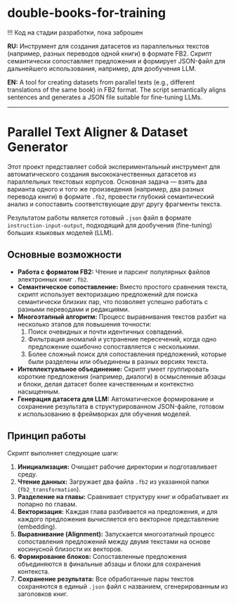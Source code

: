# double-books-for-training

!!! Код на стадии разработки, пока заброшен

**RU:** Инструмент для создания датасетов из параллельных текстов (например, разных переводов одной книги) в формате FB2. Скрипт семантически сопоставляет предложения и формирует JSON-файл для дальнейшего использования, например, для дообучения LLM.

**EN:** A tool for creating datasets from parallel texts (e.g., different translations of the same book) in FB2 format. The script semantically aligns sentences and generates a JSON file suitable for fine-tuning LLMs.

---



# Parallel Text Aligner & Dataset Generator

Этот проект представляет собой экспериментальный инструмент для автоматического создания высококачественных датасетов из параллельных текстовых корпусов. Основная задача — взять два варианта одного и того же произведения (например, два разных перевода книги) в формате `.fb2`, провести глубокий семантический анализ и сопоставить соответствующие друг другу фрагменты текста.

Результатом работы является готовый `.json` файл в формате `instruction-input-output`, подходящий для дообучения (fine-tuning) больших языковых моделей (LLM).

## Основные возможности

*   **Работа с форматом FB2:** Чтение и парсинг популярных файлов электронных книг `.fb2`.
*   **Семантическое сопоставление:** Вместо простого сравнения текста, скрипт использует векторизацию предложений для поиска семантически близких пар, что позволяет успешно работать с разными переводами и редакциями.
*   **Многоэтапный алгоритм:** Процесс выравнивания текстов разбит на несколько этапов для повышения точности:
    1.  Поиск очевидных и почти идентичных совпадений.
    2.  Фильтрация аномалий и устранение пересечений, когда одно предложение ошибочно сопоставляется с несколькими.
    3.  Более сложный поиск для сопоставления предложений, которые были разделены или объединены в разных версиях текста.
*   **Интеллектуальное объединение:** Скрипт умеет группировать короткие предложения (например, диалоги) в осмысленные абзацы и блоки, делая датасет более качественным и контекстно насыщенным.
*   **Генерация датасета для LLM:** Автоматическое формирование и сохранение результата в структурированном JSON-файле, готовом к использованию в фреймворках для обучения моделей.

## Принцип работы

Скрипт выполняет следующие шаги:

1.  **Инициализация:** Очищает рабочие директории и подготавливает среду.
2.  **Чтение данных:** Загружает два файла `.fb2` из указанной папки (`fb2_transformation`).
3.  **Разделение на главы:** Сравнивает структуру книг и обрабатывает их попарно по главам.
4.  **Векторизация:** Каждая глава разбивается на предложения, и для каждого предложения вычисляется его векторное представление (embedding).
5.  **Выравнивание (Alignment):** Запускается многоэтапный процесс сопоставления предложений между двумя текстами на основе косинусной близости их векторов.
6.  **Формирование блоков:** Сопоставленные предложения объединяются в финальные абзацы и блоки для сохранения контекста.
7.  **Сохранение результата:** Все обработанные пары текстов сохраняются в единый `.json` файл с названием, сгенерированным из заголовков книг.
